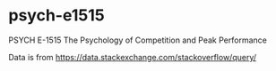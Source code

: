 # psych-e1515
PSYCH E-1515 The Psychology of Competition and Peak Performance

Data is from https://data.stackexchange.com/stackoverflow/query/ 
